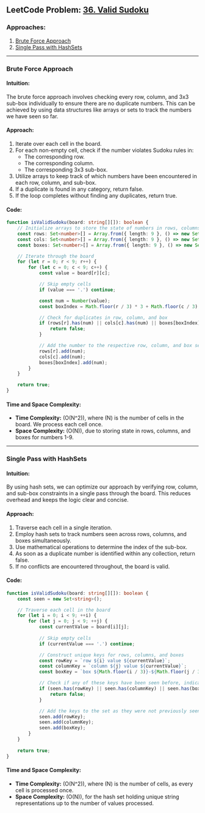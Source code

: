 ## LeetCode Problem: [36. Valid Sudoku](https://leetcode.com/problems/valid-sudoku/)

### Approaches:
1. [Brute Force Approach](#brute-force-approach)
2. [Single Pass with HashSets](#single-pass-with-hashsets)

---

### Brute Force Approach

#### Intuition:
The brute force approach involves checking every row, column, and 3x3 sub-box individually to ensure there are no duplicate numbers. This can be achieved by using data structures like arrays or sets to track the numbers we have seen so far.

#### Approach:
1. Iterate over each cell in the board.
2. For each non-empty cell, check if the number violates Sudoku rules in:
   - The corresponding row.
   - The corresponding column.
   - The corresponding 3x3 sub-box.
3. Utilize arrays to keep track of which numbers have been encountered in each row, column, and sub-box.
4. If a duplicate is found in any category, return false.
5. If the loop completes without finding any duplicates, return true.

#### Code:
```typescript
function isValidSudoku(board: string[][]): boolean {
    // Initialize arrays to store the state of numbers in rows, columns and sub-boxes
    const rows: Set<number>[] = Array.from({ length: 9 }, () => new Set<number>());
    const cols: Set<number>[] = Array.from({ length: 9 }, () => new Set<number>());
    const boxes: Set<number>[] = Array.from({ length: 9 }, () => new Set<number>());

    // Iterate through the board
    for (let r = 0; r < 9; r++) {
        for (let c = 0; c < 9; c++) {
            const value = board[r][c];

            // Skip empty cells
            if (value === '.') continue;

            const num = Number(value);
            const boxIndex = Math.floor(r / 3) * 3 + Math.floor(c / 3);

            // Check for duplicates in row, column, and box
            if (rows[r].has(num) || cols[c].has(num) || boxes[boxIndex].has(num)) {
                return false;
            }

            // Add the number to the respective row, column, and box sets
            rows[r].add(num);
            cols[c].add(num);
            boxes[boxIndex].add(num);
        }
    }

    return true;
}
```

#### Time and Space Complexity:
- **Time Complexity:** \(O(N^2)\), where \(N\) is the number of cells in the board. We process each cell once.
- **Space Complexity:** \(O(N)\), due to storing state in rows, columns, and boxes for numbers 1-9.

---

### Single Pass with HashSets

#### Intuition:
By using hash sets, we can optimize our approach by verifying row, column, and sub-box constraints in a single pass through the board. This reduces overhead and keeps the logic clear and concise.

#### Approach:
1. Traverse each cell in a single iteration.
2. Employ hash sets to track numbers seen across rows, columns, and boxes simultaneously.
3. Use mathematical operations to determine the index of the sub-box.
4. As soon as a duplicate number is identified within any collection, return false.
5. If no conflicts are encountered throughout, the board is valid.

#### Code:
```typescript
function isValidSudoku(board: string[][]): boolean {
    const seen = new Set<string>();

    // Traverse each cell in the board
    for (let i = 0; i < 9; ++i) {
        for (let j = 0; j < 9; ++j) {
            const currentValue = board[i][j];
            
            // Skip empty cells
            if (currentValue === '.') continue;

            // Construct unique keys for rows, columns, and boxes
            const rowKey = `row ${i} value ${currentValue}`;
            const columnKey = `column ${j} value ${currentValue}`;
            const boxKey = `box ${Math.floor(i / 3)}-${Math.floor(j / 3)} value ${currentValue}`;

            // Check if any of these keys have been seen before, indicating a duplicate
            if (seen.has(rowKey) || seen.has(columnKey) || seen.has(boxKey)) {
                return false;
            }

            // Add the keys to the set as they were not previously seen
            seen.add(rowKey);
            seen.add(columnKey);
            seen.add(boxKey);
        }
    }
    
    return true;
}
```

#### Time and Space Complexity:
- **Time Complexity:** \(O(N^2)\), where \(N\) is the number of cells, as every cell is processed once.
- **Space Complexity:** \(O(N)\), for the hash set holding unique string representations up to the number of values processed.

